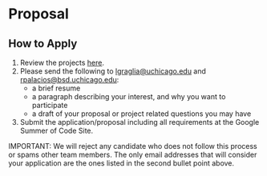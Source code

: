 # Proposal

## How to Apply

1. Review the projects [here](https://docs.pedscommons.org/GSoC/ideas).
2. Please send the following to lgraglia@uchicago.edu and rpalacios@bsd.uchicago.edu:
    - a brief resume
    - a paragraph describing your interest, and why you want to participate
    - a draft of your proposal or project related questions you may have
3. Submit the application/proposal including all requirements at the Google Summer of Code Site.

IMPORTANT: We will reject any candidate who does not follow this process or spams other team members. The only email addresses that will consider your application are the ones listed in the second bullet point above.
